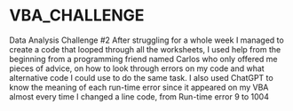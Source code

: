 # VBA_CHALLENGE
Data Analysis Challenge #2
After struggling for a whole week I managed to create a code that looped through all the worksheets, I used help from the beginning from a programming friend named Carlos who only offered me pieces of advice, on how to look through errors on my code and what alternative code I could use to do the same task. I also used ChatGPT to know the meaning of each run-time error since it appeared on my VBA almost every time I changed a line code, from Run-time error 9 to 1004 
